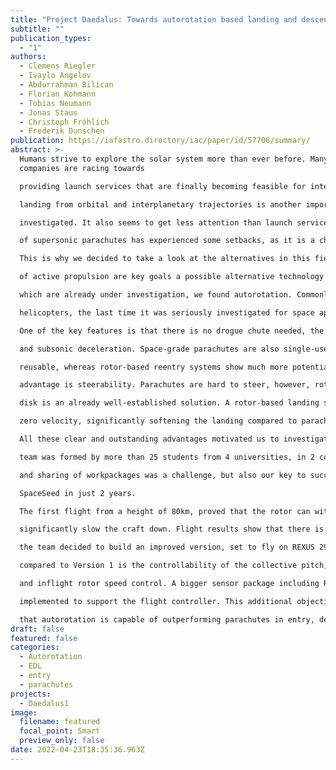```yaml
---
title: "Project Daedalus: Towards autorotation based landing and descent"
subtitle: ""
publication_types:
  - "1"
authors:
  - Clemens Riegler
  - Ivaylo Angelov
  - Abdurrahman Bilican
  - Florian Kohmann
  - Tobias Neumann
  - Jonas Staus
  - Christoph Fröhlich
  - Frederik Dunschen
publication: https://iafastro.directory/iac/paper/id/57706/summary/
abstract: >-
  Humans strive to explore the solar system more than ever before. Many
  companies are racing towards

  providing launch services that are finally becoming feasible for interplanetary travel. Entry, descent, and

  landing from orbital and interplanetary trajectories is another important element that has to be further

  investigated. It also seems to get less attention than launch services. In recent history, the development

  of supersonic parachutes has experienced some setbacks, as it is a challenging technology.

  This is why we decided to take a look at the alternatives in this field. Reusability and the avoidance

  of active propulsion are key goals a possible alternative technology has to fulfil. In addition to gliders,

  which are already under investigation, we found autorotation. Commonly used for emergency landings by

  helicopters, the last time it was seriously investigated for space applications was in the 1960s by NASA.

  One of the key features is that there is no drogue chute needed, the system can perform both supersonic

  and subsonic deceleration. Space-grade parachutes are also single-use components and are not considered

  reusable, whereas rotor-based reentry systems show much more potential to be reusable. Another key

  advantage is steerability. Parachutes are hard to steer, however, rotor steerability by means of a swash

  disk is an already well-established solution. A rotor-based landing system can also land with virtually

  zero velocity, significantly softening the landing compared to parachutes.

  All these clear and outstanding advantages motivated us to investigate this concept. In 2016, our

  team was formed by more than 25 students from 4 universities, in 2 countries. The remote collaboration

  and sharing of workpackages was a challenge, but also our key to success for building the vehicle named

  SpaceSeed in just 2 years.

  The first flight from a height of 80km, proved that the rotor can withstand a Mach 2 reentry and

  significantly slow the craft down. Flight results show that there is potential for this technology, and so

  the team decided to build an improved version, set to fly on REXUS 29 in March 2021. The key change

  compared to Version 1 is the controllability of the collective pitch, which will allow a softer landing

  and inflight rotor speed control. A bigger sensor package including RADAR needs to be carried and

  implemented to support the flight controller. This additional objective is key for the next steps of proving

  that autorotation is capable of outperforming parachutes in entry, descent and landing
draft: false
featured: false
categories:
  - Autorotation
  - EDL
  - entry
  - parachutes
projects:
  - Daedalus1
image:
  filename: featured
  focal_point: Smart
  preview_only: false
date: 2022-04-23T18:35:36.963Z
---
```

